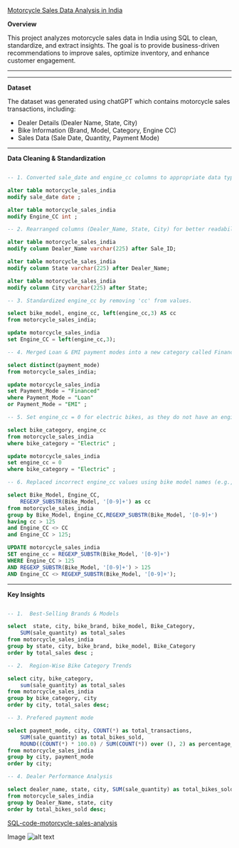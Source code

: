 [Motorcycle Sales Data Analysis in India](https://github.com/Anmoljoshi19/PP-Motorcycle-sales-data/blob/main/motorcycle_sales_india.csv)

**Overview**

This project analyzes motorcycle sales data in India using SQL to clean, standardize, and extract insights. The goal is to provide business-driven recommendations to improve sales, optimize inventory, and enhance customer engagement.

--------------------------------------------------------------------------------------------------------------------------
--------------------------------------------------------------------------------------------------------------------------

**Dataset**

The dataset was generated using chatGPT which contains motorcycle sales transactions, including:
- Dealer Details (Dealer Name, State, City)
- Bike Information (Brand, Model, Category, Engine CC)
- Sales Data (Sale Date, Quantity, Payment Mode)

--------------------------------------------------------------------------------------------------------------------------

**Data Cleaning & Standardization**
```sql

-- 1. Converted sale_date and engine_cc columns to appropriate data types.

alter table motorcycle_sales_india
modify sale_date date ;

alter table motorcycle_sales_india
modify Engine_CC int ;

-- 2. Rearranged columns (Dealer_Name, State, City) for better readability.

alter table motorcycle_sales_india
modify column Dealer_Name varchar(225) after Sale_ID;

alter table motorcycle_sales_india
modify column State varchar(225) after Dealer_Name;

alter table motorcycle_sales_india
modify column City varchar(225) after State;

-- 3. Standardized engine_cc by removing 'cc' from values.

select bike_model, engine_cc, left(engine_cc,3) AS cc
from motorcycle_sales_india;

update motorcycle_sales_india
set Engine_CC = left(engine_cc,3);

-- 4. Merged Loan & EMI payment modes into a new category called Financed.

select distinct(payment_mode)
from motorcycle_sales_india;

update motorcycle_sales_india
set Payment_Mode = "Financed"
where Payment_Mode = "Loan"
or Payment_Mode = "EMI" ;

-- 5. Set engine_cc = 0 for electric bikes, as they do not have an engine.

select bike_category, engine_cc
from motorcycle_sales_india
where bike_category = "Electric" ;

update motorcycle_sales_india
set engine_cc = 0
where bike_category = "Electric" ;

-- 6. Replaced incorrect engine_cc values using bike model names (e.g., Bullet 350, Pulsar 220).

select Bike_Model, Engine_CC,
	REGEXP_SUBSTR(Bike_Model, '[0-9]+') as cc
from motorcycle_sales_india
group by Bike_Model, Engine_CC,REGEXP_SUBSTR(Bike_Model, '[0-9]+')
having cc > 125
and Engine_CC <> CC
and Engine_CC > 125;

UPDATE motorcycle_sales_india
SET engine_cc = REGEXP_SUBSTR(Bike_Model, '[0-9]+')
WHERE Engine_CC > 125
AND REGEXP_SUBSTR(Bike_Model, '[0-9]+') > 125
AND Engine_CC <> REGEXP_SUBSTR(Bike_Model, '[0-9]+');

```
--------------------------------------------------------------------------------------------------------------------------

**Key Insights**
```sql

-- 1.  Best-Selling Brands & Models

select  state, city, bike_brand, bike_model, Bike_Category,
	SUM(sale_quantity) as total_sales
from motorcycle_sales_india
group by state, city, bike_brand, bike_model, Bike_Category
order by total_sales desc ;

-- 2.  Region-Wise Bike Category Trends

select city, bike_category,
	sum(sale_quantity) as total_sales
from motorcycle_sales_india
group by bike_category, city
order by city, total_sales desc;

-- 3. Prefered payment mode

select payment_mode, city, COUNT(*) as total_transactions, 
    SUM(sale_quantity) as total_bikes_sold, 
    ROUND((COUNT(*) * 100.0) / SUM(COUNT(*)) over (), 2) as percentage_of_total
from motorcycle_sales_india
group by city, payment_mode
order by city;

-- 4. Dealer Performance Analysis

select dealer_name, state, city, SUM(sale_quantity) as total_bikes_sold
from motorcycle_sales_india
group by Dealer_Name, state, city
order by total_bikes_sold desc;

```
[SQL-code-motorcycle-sales-analysis](https://github.com/Anmoljoshi19/PP-Motorcycle-sales-data/blob/main/motorcycle_sales_india.sql)



Image	![alt text](image.jpg)
